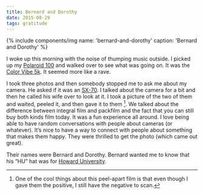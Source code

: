 ```yaml
---
title: Bernard and Dorothy
date: 2015-08-29
tags: gratitude
---
```


{% include components/img name: 'bernard-and-dorothy' caption: 'Bernard and Dorothy' %}

I woke up this morning with the noise of thumping music outside. I picked up my [Polaroid 100][p100] and walked over to see what was going on. It was the [Color Vibe 5k][colorvibe]. It seemed more like a rave.

I took three photos and then somebody stopped me to ask me about my camera. He asked if it was an [SX-70][sx70]. I talked about the camera for a bit and then he called his wife over to look at it. I took a picture of the two of them and waited, peeled it, and then gave it to them [^1]. We talked about the difference between integral film and packfilm and the fact that you can still buy both kinds film today. It was a fun experience all around. I love being able to have random conversations with people about cameras (or whatever). It’s nice to have a way to connect with people about something that makes them happy. They were thrilled to get the photo (which came out great).

Their names were Bernard and Dorothy. Bernard wanted me to know that his “HU” hat was for [Howard University](https://en.wikipedia.org/wiki/Howard_University).

[^1]: One of the cool things about this peel-apart film is that even though I gave them the positive, I still have the negative to scan.

[colorvibe]: http://www.thecolorvibe.com/greensboro.php
[p100]: http://camerapedia.wikia.com/wiki/Polaroid_Land_Model_100
[sx70]: http://camerapedia.wikia.com/wiki/Polaroid_SX-70
